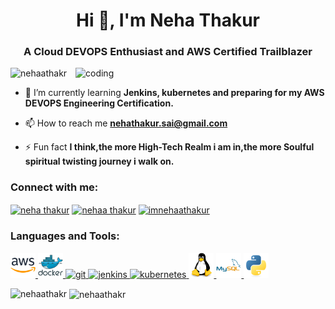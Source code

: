 <h1 align="center">Hi 👋, I'm Neha Thakur</h1>
<h3 align="center">A Cloud DEVOPS Enthusiast and AWS Certified Trailblazer</h3>

<img align="right" alt="coding" width="400" src="https://cdna.artstation.com/p/assets/images/images/042/631/286/original/bryan-rodriguez-belchibia-1-rightspeed.gif?1635037562">



<p align="left"> <img src="https://komarev.com/ghpvc/?username=nehaathakr&label=Profile%20views&color=0e75b6&style=flat" alt="nehaathakr" /> </p>

- 🌱 I’m currently learning **Jenkins, kubernetes and preparing for my AWS DEVOPS Engineering Certification.**

- 📫 How to reach me **nehathakur.sai@gmail.com**

- ⚡ Fun fact **I think,the more High-Tech Realm i am in,the more Soulful spiritual twisting journey i walk on.**

<h3 align="left">Connect with me:</h3>
<p align="left">
<a href="https://linkedin.com/in/neha thakur" target="blank"><img align="center" src="https://raw.githubusercontent.com/rahuldkjain/github-profile-readme-generator/master/src/images/icons/Social/linked-in-alt.svg" alt="neha thakur" height="30" width="40" /></a>
<a href="https://fb.com/nehaa thakur" target="blank"><img align="center" src="https://raw.githubusercontent.com/rahuldkjain/github-profile-readme-generator/master/src/images/icons/Social/facebook.svg" alt="nehaa thakur" height="30" width="40" /></a>
<a href="https://instagram.com/imnehaathakur" target="blank"><img align="center" src="https://raw.githubusercontent.com/rahuldkjain/github-profile-readme-generator/master/src/images/icons/Social/instagram.svg" alt="imnehaathakur" height="30" width="40" /></a>
</p>

<h3 align="left">Languages and Tools:</h3>
<p align="left"> <a href="https://aws.amazon.com" target="_blank" rel="noreferrer"> <img src="https://raw.githubusercontent.com/devicons/devicon/master/icons/amazonwebservices/amazonwebservices-original-wordmark.svg" alt="aws" width="40" height="40"/> </a> <a href="https://www.docker.com/" target="_blank" rel="noreferrer"> <img src="https://raw.githubusercontent.com/devicons/devicon/master/icons/docker/docker-original-wordmark.svg" alt="docker" width="40" height="40"/> </a> <a href="https://git-scm.com/" target="_blank" rel="noreferrer"> <img src="https://www.vectorlogo.zone/logos/git-scm/git-scm-icon.svg" alt="git" width="40" height="40"/> </a> <a href="https://www.jenkins.io" target="_blank" rel="noreferrer"> <img src="https://www.vectorlogo.zone/logos/jenkins/jenkins-icon.svg" alt="jenkins" width="40" height="40"/> </a> <a href="https://kubernetes.io" target="_blank" rel="noreferrer"> <img src="https://www.vectorlogo.zone/logos/kubernetes/kubernetes-icon.svg" alt="kubernetes" width="40" height="40"/> </a> <a href="https://www.linux.org/" target="_blank" rel="noreferrer"> <img src="https://raw.githubusercontent.com/devicons/devicon/master/icons/linux/linux-original.svg" alt="linux" width="40" height="40"/> </a> <a href="https://www.mysql.com/" target="_blank" rel="noreferrer"> <img src="https://raw.githubusercontent.com/devicons/devicon/master/icons/mysql/mysql-original-wordmark.svg" alt="mysql" width="40" height="40"/> </a> <a href="https://www.python.org" target="_blank" rel="noreferrer"> <img src="https://raw.githubusercontent.com/devicons/devicon/master/icons/python/python-original.svg" alt="python" width="40" height="40"/> </a> </p>

<p><img align="left" src="https://github-readme-stats.vercel.app/api/top-langs?username=nehaathakr&show_icons=true&locale=en&layout=compact" alt="nehaathakr" /></p>

<p>&nbsp;<img align="center" src="https://github-readme-stats.vercel.app/api?username=nehaathakr&show_icons=true&locale=en" alt="nehaathakr" /></p>
